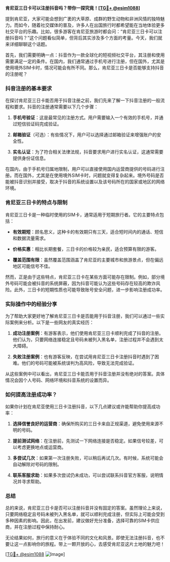 **肯尼亚三日卡可以注册抖音吗？带你一探究竟！[[TG💪+ @esim1088](https://t.me/s/esim1088)]**

提到肯尼亚，大家可能会想到广袤的大草原、成群的野生动物和非洲风情的独特魅力。而如今，随着社交媒体的普及，许多人在出国旅行时都希望能在当地体验更多社交平台的乐趣。比如，很多游客在肯尼亚旅游时都会问：“肯尼亚三日卡可以注册抖音吗？”这个问题看似简单，但背后其实涉及多个方面的考量。今天，我们就来详细聊聊这个话题。

首先，我们需要明确一点：抖音作为一款全球化的短视频社交平台，其注册和使用需要满足一定的条件。在国内，我们通常通过手机号进行注册，但在国外，尤其是使用境外SIM卡时，情况可能会有所不同。那么，肯尼亚三日卡是否能够支持抖音的注册呢？

### 抖音注册的基本要求

在探讨肯尼亚三日卡能否用于抖音注册之前，我们先来了解一下抖音注册的一般流程和要求。抖音的注册通常需要以下几个步骤：

1. **手机号验证**：这是最常见的注册方式。用户需要输入一个有效的手机号，并通过短信验证码完成验证。
   
2. **邮箱验证**（可选）：有些情况下，用户可以选择通过邮箱验证来增强账户的安全性。

3. **实名认证**：为了符合相关法律法规，抖音要求用户进行实名认证，这通常需要提供身份证信息。

在国内，由于手机号归属地限制，用户可以直接使用国内运营商提供的号码进行注册。而在国外，尤其是在使用境外SIM卡时，问题就变得复杂起来。境外号码是否能被抖音识别并接受，取决于抖音的系统设置以及该号码所在的国家或地区的网络环境。

### 肯尼亚三日卡的特点与限制

肯尼亚三日卡是一种临时使用的SIM卡，通常适用于短期旅行者。它的主要特点包括：

- **有效期短**：顾名思义，这种卡的有效期只有三天，适合短时间内的通话、短信和数据流量需求。
  
- **价格实惠**：相比长期套餐，三日卡的价格较为亲民，适合预算有限的游客。

- **覆盖范围有限**：虽然覆盖范围涵盖了肯尼亚的主要城市和旅游景点，但在偏远地区可能信号不佳。

然而，正是由于这些特点，肯尼亚三日卡在某些方面可能存在限制。例如，部分境外号码可能会被抖音的系统屏蔽，因为抖音可能认为这些号码存在较高的欺诈风险。此外，三日卡的短期性质也可能导致账号安全问题，进一步影响注册成功率。

### 实际操作中的经验分享

为了帮助大家更好地了解肯尼亚三日卡是否能用于抖音注册，我们可以通过一些实际案例来分析。以下是一些网友的真实经历：

1. **成功注册案例**：有游客表示，他们使用肯尼亚三日卡顺利完成了抖音的注册。他们认为，只要网络连接稳定且号码未被列入黑名单，注册过程并不会遇到太大障碍。

2. **失败注册案例**：也有游客反映，在尝试用肯尼亚三日卡注册抖音时遇到了困难。他们的号码可能被系统误判为高风险，导致无法完成验证。

从这些案例中可以看出，肯尼亚三日卡能否用于抖音注册并没有绝对的答案。具体情况会因个人号码、网络环境和抖音系统的设置而异。

### 如何提高注册成功率？

如果你计划在肯尼亚使用三日卡注册抖音，以下几点建议或许能帮助你提高成功率：

1. **选择信誉良好的运营商**：确保所购买的三日卡来自正规渠道，避免使用来源不明的号码。

2. **提前测试网络**：在注册前，先测试一下网络连接是否稳定。如果信号较差，可以考虑更换地点或运营商。

3. **多尝试几次**：如果第一次注册失败，可以稍后再试几次。有时候，系统可能会自动解除对号码的限制。

4. **联系客服求助**：如果多次尝试仍未成功，可以尝试联系抖音官方客服，说明情况并寻求帮助。

### 总结

总的来说，肯尼亚三日卡是否可以注册抖音并没有固定的答案。虽然理论上来说，只要网络稳定且号码未被列入黑名单，就可以顺利完成注册，但实际上可能会受到多种因素的影响。因此，在出发前，建议做好充分准备，选择可靠的SIM卡供应商，并在注册过程中保持耐心。

无论结果如何，旅行的意义在于体验不同的文化和风景。即使无法注册抖音，也不要让这一点影响你的旅程。带上一颗开放的心，去感受肯尼亚这片土地的魅力吧！

[[TG💪+ @esim1088](https://t.me/s/esim1088) ![Image](https://i.postimg.cc/4NQfJmqS/Snipaste-2025-05-13-00-14-12.png)]